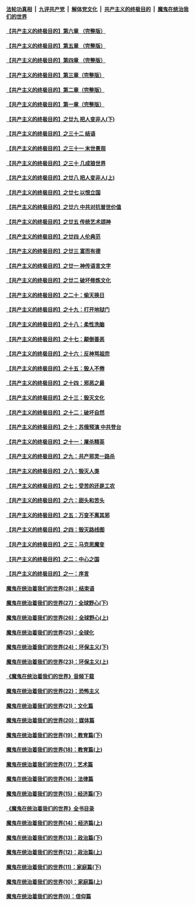 ####  [法轮功真相](../../../../basic/blob/master/README.md?t=07061102) &nbsp;|&nbsp; [九评共产党](../../../../9ping.md/blob/master/README.md?t=07061102) &nbsp;|&nbsp; [解体党文化](../../../../jtdwh.md/blob/master/README.md?t=07061102)  &nbsp;|&nbsp; [共产主义的终极目的](../../../../gczydzjmd.md/blob/master/README.md?t=07061102) &nbsp;|&nbsp; [魔鬼在统治我们的世界](../../../../mgztzwmdsj.md/blob/master/README.md?t=07061102) 

#### [【共产主义的终极目的】第六章 （完整版）](../pages/nsc422/n11428913.md?t=07061102) 

#### [【共产主义的终极目的】第五章 （完整版）](../pages/nsc422/n11428912.md?t=07061102) 

#### [【共产主义的终极目的】第四章 （完整版）](../pages/nsc422/n11428907.md?t=07061102) 

#### [【共产主义的终极目的】第三章（完整版）](../pages/nsc422/n11428848.md?t=07061102) 

#### [【共产主义的终极目的】第二章（完整版）](../pages/nsc422/n11428831.md?t=07061102) 

#### [【共产主义的终极目的】第一章（完整版）](../pages/nsc422/n11417651.md?t=07061102) 

#### [【共产主义的终极目的】之廿九 把人变非人(下)](../pages/nsc422/n11344140.md?t=07061102) 

#### [【共产主义的终极目的】之三十二 结语](../pages/nsc422/n11360535.md?t=07061102) 

#### [【共产主义的终极目的】之三十一 末世景观](../pages/nsc422/n11351129.md?t=07061102) 

#### [【共产主义的终极目的】之三十 几成狼世界](../pages/nsc422/n11348280.md?t=07061102) 

#### [【共产主义的终极目的】之廿八 把人变非人(上)](../pages/nsc422/n11340492.md?t=07061102) 

#### [【共产主义的终极目的】之廿七 以恨立国](../pages/nsc422/n11336944.md?t=07061102) 

#### [【共产主义的终极目的】之廿六 中共对抗普世价值](../pages/nsc422/n11324785.md?t=07061102) 

#### [【共产主义的终极目的】之廿五 传统艺术颂神](../pages/nsc422/n11296396.md?t=07061102) 

#### [【共产主义的终极目的】之廿四 人伦典范](../pages/nsc422/n11296397.md?t=07061102) 

#### [【共产主义的终极目的】之廿三 富而有德](../pages/nsc422/n11283598.md?t=07061102) 

#### [【共产主义的终极目的】之廿一 神传语言文字](../pages/nsc422/n11263265.md?t=07061102) 

#### [【共产主义的终极目的】之廿二 破坏修炼文化](../pages/nsc422/n11245728.md?t=07061102) 

#### [【共产主义的终极目的】之二十：偷天换日](../pages/nsc422/n11238846.md?t=07061102) 

#### [【共产主义的终极目的】之十九：打开地狱门](../pages/nsc422/n11206376.md?t=07061102) 

#### [【共产主义的终极目的】之十八：柔性洗脑](../pages/nsc422/n11199994.md?t=07061102) 

#### [【共产主义的终极目的】之十七：颠倒善恶](../pages/nsc422/n11179782.md?t=07061102) 

#### [【共产主义的终极目的】之十六：反神骂祖宗](../pages/nsc422/n11166798.md?t=07061102) 

#### [【共产主义的终极目的】之十五：毁人不倦](../pages/nsc422/n11166792.md?t=07061102) 

#### [【共产主义的终极目的】之十四：邪恶之最](../pages/nsc422/n11150249.md?t=07061102) 

#### [【共产主义的终极目的】之十三：毁灭文化](../pages/nsc422/n11135227.md?t=07061102) 

#### [【共产主义的终极目的】之十二：破坏自然](../pages/nsc422/n11135214.md?t=07061102) 

#### [【共产主义的终极目的】之十：苏俄预演 中共登台](../pages/nsc422/n11118424.md?t=07061102) 

#### [【共产主义的终极目的】之十一：屠杀精英](../pages/nsc422/n11118442.md?t=07061102) 

#### [【共产主义的终极目的】之九：共产邪灵一路杀](../pages/nsc422/n11114139.md?t=07061102) 

#### [【共产主义的终极目的】之八：毁灭人类](../pages/nsc422/n11108503.md?t=07061102) 

#### [【共产主义的终极目的】之七：受苦的还是工农](../pages/nsc422/n11101809.md?t=07061102) 

#### [【共产主义的终极目的】之六：甜头和苦头](../pages/nsc422/n11096971.md?t=07061102) 

#### [【共产主义的终极目的】之五：万变不离其邪](../pages/nsc422/n11091285.md?t=07061102) 

#### [【共产主义的终极目的】之四：毁灭路线图](../pages/nsc422/n11086284.md?t=07061102) 

#### [【共产主义的终极目的】之三：马克思魔变](../pages/nsc422/n11061941.md?t=07061102) 

#### [【共产主义的终极目的】之二：中心之国](../pages/nsc422/n11047728.md?t=07061102) 

#### [【共产主义的终极目的】之一：序言](../pages/nsc422/n11086077.md?t=07061102) 

#### [魔鬼在统治着我们的世界(28)：结束语](../pages/nsc422/n10936246.md?t=07061102) 

#### [魔鬼在统治着我们的世界(27)：全球野心(下)](../pages/nsc422/n10928319.md?t=07061102) 

#### [魔鬼在统治着我们的世界(26)：全球野心(上)](../pages/nsc422/n10900318.md?t=07061102) 

#### [魔鬼在统治着我们的世界(25)：全球化](../pages/nsc422/n10788205.md?t=07061102) 

#### [魔鬼在统治着我们的世界(24)：环保主义(下)](../pages/nsc422/n10695307.md?t=07061102) 

#### [魔鬼在统治着我们的世界(23)：环保主义(上)](../pages/nsc422/n10688613.md?t=07061102) 

#### [《魔鬼在统治着我们的世界》音频下载](../pages/nsc422/n10635553.md?t=07061102) 

#### [魔鬼在统治着我们的世界(22)：恐怖主义](../pages/nsc422/n10614727.md?t=07061102) 

#### [魔鬼在统治着我们的世界(21)：文化篇](../pages/nsc422/n10597706.md?t=07061102) 

#### [魔鬼在统治着我们的世界(20)：媒体篇](../pages/nsc422/n10586579.md?t=07061102) 

#### [魔鬼在统治着我们的世界(19)：教育篇(下)](../pages/nsc422/n10564808.md?t=07061102) 

#### [魔鬼在统治着我们的世界(18)：教育篇(上)](../pages/nsc422/n10526970.md?t=07061102) 

#### [魔鬼在统治着我们的世界(17)：艺术篇](../pages/nsc422/n10499093.md?t=07061102) 

#### [魔鬼在统治着我们的世界(16)：法律篇](../pages/nsc422/n10485969.md?t=07061102) 

#### [魔鬼在统治着我们的世界(15)：经济篇(下)](../pages/nsc422/n10469975.md?t=07061102) 

#### [《魔鬼在统治着我们的世界》全书目录](../pages/nsc422/n10464261.md?t=07061102) 

#### [魔鬼在统治着我们的世界(14)：经济篇(上)](../pages/nsc422/n10457370.md?t=07061102) 

#### [魔鬼在统治着我们的世界(13)：政治篇(下)](../pages/nsc422/n10448270.md?t=07061102) 

#### [魔鬼在统治着我们的世界(12)：政治篇(上)](../pages/nsc422/n10444576.md?t=07061102) 

#### [魔鬼在统治着我们的世界(11)：家庭篇(下)](../pages/nsc422/n10440961.md?t=07061102) 

#### [魔鬼在统治着我们的世界(10)：家庭篇(上)](../pages/nsc422/n10435448.md?t=07061102) 

#### [魔鬼在统治着我们的世界(9)：信仰篇](../pages/nsc422/n10432159.md?t=07061102) 

